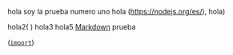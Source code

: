 hola soy la prueba numero uno 
hola (https://nodejs.org/es/), hola)

hola2(  )
hola3
hola5
[Markdown](https://es.wikipedia.org/wiki/Markdown)
prueba

([`import`](https://developer.mozilla.org/en-US/docs/Web/JavaScript/Reference/Statements/import))
